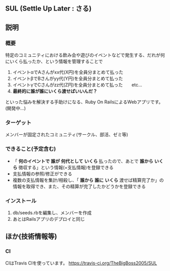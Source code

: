 ## SUL (Settle Up Later : さる)

## 説明
### 概要
特定のコミュニティにおける飲み会や遊びのイベントなどで発生する、だれが何にいくら払ったか、という情報を管理することで

1. イベントαでAさんがxx代(X円)を全員分まとめて払った
1. イベントβでBさんがyy代(Y円)を全員分まとめて払った
1. イベントγでCさんがzz代(Z円)を全員分まとめて払った　　etc...
1. **最終的に誰が誰にいくら渡せばいいんだ？**

といった悩みを解決する手助けになる、Ruby On RailsによるWebアプリです。(開発中...)

### ターゲット
メンバーが固定されたコミュニティ(サークル、部活、ゼミ等)

### できること(予定含む)
* 「 **何のイベントで** **誰が** **何代として** **いくら** 払ったので、あとで **誰から** **いくら** 徴収する」という情報(=支払情報)を登録できる
* 支払情報の参照/修正ができる
* 複数の支払情報を集計/相殺し、「 **誰から** **誰に** **いくら** 渡せば精算完了か」の情報を取得でき、また、その精算が完了したかどうかを登録できる

### インストール
1. db/seeds.rbを編集し、メンバーを作成
1. あとはRailsアプリのデプロイと同じ

## ほか(技術情報等)
### CI
CIはTravis CIを使っています。
https://travis-ci.org/TheBigBoss2005/SUL
